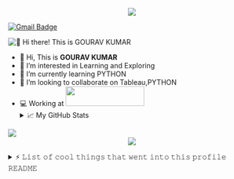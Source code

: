 <!-- Typing SVG by DenverCoder1 - https://github.com/DenverCoder1/readme-typing-svg -->
<p align="center">
  <a href="https://github.com/DenverCoder1/readme-typing-svg"><img src="https://readme-typing-svg.herokuapp.com/?lines=Tableau%20Developer;Experienced%20in%20Dashboard%20Designing;2+%2B%20years%20of%20Experience%20in%20Tableau%20Dashboard%20Creation,%20;And%20usage%20of%20various%20charts%20;Always%20learning%20new%20things&font=Fira%20Code&center=true&width=740&height=45&color=f75c7e&vCenter=true&size=22"></a>
</p>

<!---![visitor badge](https://visitor-badge.glitch.me/badge?page_id=jwenjian.visitor-badge)--->
[![Gmail Badge](https://img.shields.io/badge/-Gmail-c14438?style=flat-square&logo=Gmail&logoColor=white&link=mailto:gauravsolanki812@gmail.com)](mailto:gauravsolanki812@gmail.com)    


<img src="https://media3.giphy.com/media/3oKIPEqDGUULpEU0aQ/giphy.gif?cid=ecf05e47ro2mp3zk76zant7bpkimkw62j4uh8mrauj80n8ik&rid=giphy.gif&ct=g" title="👋 Hi there! This is GOURAV KUMAR"/>


- 👋 Hi, This is **GOURAV KUMAR**
- 👀 I’m interested in Learning and Exploring 
- 🌱 I’m currently learning PYTHON
- 💞️ I’m looking to collaborate on Tableau,PYTHON
- 💻 Working at <img src="https://www.cognizant.com/content/dam/connectedassets/cognizant-global-marketing/marketing-channels/cognizant-dotcom/en_us/logos/cognizant/COG-Logo-2022.svg" width="160" height="40">
                                                                                                                                               <details>
  <summary>📈 My GitHub Stats</summary>
<p align="center"><img align="left" src="https://github-readme-stats.vercel.app/api?username=GouravSolanki-Dev&theme=chartreuse-dark&show_icons=true">
</details></br>
<!---  📫 How to reach me --->

<!---
iamKumargaurav007/iamKumargaurav007 is a ✨ special ✨ repository because its `README.md` (this file) appears on your GitHub profile.
You can click the Preview link to take a look at your changes.
--->
<!---![Kumar's GitHub stats](https://github-readme-stats.vercel.app/api?username=iamKumargaurav007&theme=chartreuse-dark&show_icons=true)
--->
<!---[![Kumar's wakatime stats](https://github-readme-stats.vercel.app/api/wakatime?username=iamKumargaurav007)](https://github.com/iamKumargaurav007/github-readme-stats)--->
<!---[![Readme Card](https://github-readme-stats.vercel.app/api/pin/?username=iamKumargaurav007&repo=github-readme-stats&title_color=fff&icon_color=f9f9f9&text_color=9f9f9f&bg_color=151515)](https://github.com/iamKumargaurav007/github-readme-stats)<br></br>
<a href="https://github.com/iamKumargaurav007/github-readme-stats" target="_blank">--->
<!---<img align="center" src="https://github-readme-stats.vercel.app/api/pin/?username=GouravSolanki-Dev&repo=github-readme-stats&theme=dracula" /><br></br>--->

<a href="https://github.com/GouravSolanki-Dev/GouravSolanki-Dev/">
  <img align="center" src="https://github-readme-stats.vercel.app/api/top-langs/?username=GouravSolanki-Dev&title_color=ffffff&text_color=c9cacc&icon_color=2bbc8a&bg_color=1d1f21" />
</a>


<!---🎯 𝙾𝚗𝚎 𝚍𝚊𝚢 𝙸 𝚑𝚘𝚙𝚎 𝚝𝚘...
  - 𝙶𝚘 𝚜𝚔𝚢𝚍𝚒𝚟𝚒𝚗𝚐!
  - Mountain Trekking--->
<details>
  <summary>
⚡ 𝙻𝚒𝚜𝚝 𝚘𝚏 𝚌𝚘𝚘𝚕 𝚝𝚑𝚒𝚗𝚐𝚜 𝚝𝚑𝚊𝚝 𝚠𝚎𝚗𝚝 𝚒𝚗𝚝𝚘 𝚝𝚑𝚒𝚜 𝚙𝚛𝚘𝚏𝚒𝚕𝚎 𝚁𝙴𝙰𝙳𝙼𝙴</summary>
<!--- 𝙿𝚛𝚘𝚏𝚒𝚕𝚎 𝚟𝚒𝚜𝚒𝚝 𝚌𝚘𝚞𝚗𝚝 𝚏𝚛𝚘𝚖 [𝚑𝚝𝚝𝚙𝚜://𝚐𝚒𝚝𝚑𝚞𝚋.𝚌𝚘𝚖/iamKumargaurav007/𝚅𝚒𝚜𝚒𝚝𝚘𝚛𝙱𝚊𝚍𝚐𝚎𝚁𝚎𝚕𝚘𝚊𝚍𝚎𝚍](https://github.com/iamKumargaurav007/VisitorBadgeReloaded)
- 𝙶𝚒𝚝𝙷𝚞𝚋 𝚊𝚌𝚝𝚒𝚟𝚒𝚝𝚢 𝚊𝚌𝚝𝚒𝚘𝚗 𝚏𝚛𝚘𝚖 [𝚑𝚝𝚝𝚙𝚜://𝚐𝚒𝚝𝚑𝚞𝚋.𝚌𝚘𝚖/iamKumargaurav007/𝚐𝚒𝚝𝚑𝚞𝚋-𝚊𝚌𝚝𝚒𝚟𝚒𝚝𝚢-𝚛𝚎𝚊𝚍𝚖𝚎](https://github.com/iamKumargaurav007/github-activity-readme)
- 𝙶𝚒𝚝𝙷𝚞𝚋 𝙼𝚎𝚝𝚛𝚒𝚌𝚜 𝚏𝚛𝚘𝚖 [𝚑𝚝𝚝𝚙𝚜://𝚐𝚒𝚝𝚑𝚞𝚋.𝚌𝚘𝚖/𝚕𝚘𝚠𝚕𝚒𝚐𝚑𝚝𝚎𝚛/𝚖𝚎𝚝𝚛𝚒𝚌𝚜](https://github.com/lowlighter/metrics)
<div align="center">
	<img src="https://cdn.jsdelivr.net/gh/holic-x/holic-x/assets/github-contribution-grid-snake.svg" />
</div>
--->
</details>
